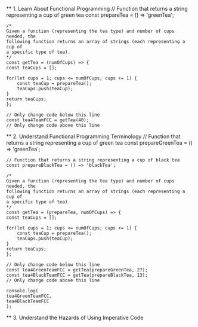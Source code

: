 ** 1. Learn About Functional Programming
    // Function that returns a string representing a cup of green tea
    const prepareTea = () => 'greenTea';

    /*
    Given a function (representing the tea type) and number of cups needed, the
    following function returns an array of strings (each representing a cup of
    a specific type of tea).
    */
    const getTea = (numOfCups) => {
    const teaCups = [];

    for(let cups = 1; cups <= numOfCups; cups += 1) {
        const teaCup = prepareTea();
        teaCups.push(teaCup);
    }
    return teaCups;
    };

    // Only change code below this line
    const tea4TeamFCC = getTea(40);
    // Only change code above this line

** 2. Understand Functional Programming Terminology
    // Function that returns a string representing a cup of green tea
    const prepareGreenTea = () => 'greenTea';

    // Function that returns a string representing a cup of black tea
    const prepareBlackTea = () => 'blackTea';

    /*
    Given a function (representing the tea type) and number of cups needed, the
    following function returns an array of strings (each representing a cup of
    a specific type of tea).
    */
    const getTea = (prepareTea, numOfCups) => {
    const teaCups = [];

    for(let cups = 1; cups <= numOfCups; cups += 1) {
        const teaCup = prepareTea();
        teaCups.push(teaCup);
    }
    return teaCups;
    };

    // Only change code below this line
    const tea4GreenTeamFCC = getTea(prepareGreenTea, 27);
    const tea4BlackTeamFCC = getTea(prepareBlackTea, 13);
    // Only change code above this line

    console.log(
    tea4GreenTeamFCC,
    tea4BlackTeamFCC
    );

** 3. Understand the Hazards of Using Imperative Code
    